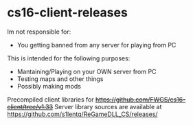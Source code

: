 # cs16-client-releases

Im not responsible for:
- You getting banned from any server for playing from PC

This is intended for the following purposes:
- Mantaining/Playing on your OWN server from PC
- Testing maps and other things
- Possibly making mods

Precompiled client libraries for ~~https://github.com/FWGS/cs16-client/tree/v1.33~~
Server library sources are available at https://github.com/s1lentq/ReGameDLL_CS/releases/


